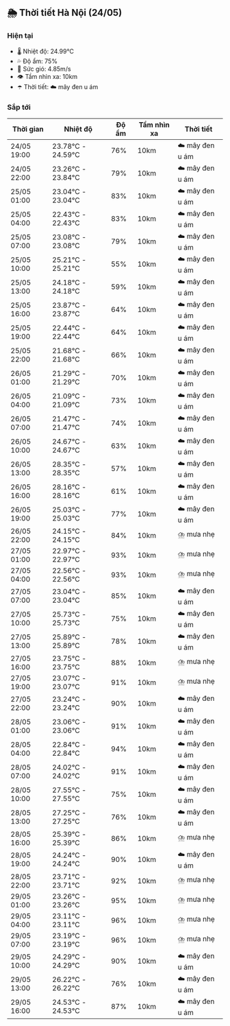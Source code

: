 ## 🌦️ Thời tiết Hà Nội (24/05)

### Hiện tại

- 🌡️ Nhiệt độ: 24.99℃
- 💦 Độ ẩm: 75%
- 💨 Sức gió: 4.85m/s
- 👁️ Tầm nhìn xa: 10km
- ☂️ Thời tiết: ☁️ mây đen u ám

### Sắp tới

| Thời gian | Nhiệt độ | Độ ẩm | Tầm nhìn xa | Thời tiết |
| --- | --- | --- | --- | --- |
| 24/05 19:00 | 23.78℃ - 24.59℃ | 76% | 10km | ☁️ mây đen u ám |
| 24/05 22:00 | 23.26℃ - 23.84℃ | 79% | 10km | ☁️ mây đen u ám |
| 25/05 01:00 | 23.04℃ - 23.04℃ | 83% | 10km | ☁️ mây đen u ám |
| 25/05 04:00 | 22.43℃ - 22.43℃ | 83% | 10km | ☁️ mây đen u ám |
| 25/05 07:00 | 23.08℃ - 23.08℃ | 79% | 10km | ☁️ mây đen u ám |
| 25/05 10:00 | 25.21℃ - 25.21℃ | 55% | 10km | ☁️ mây đen u ám |
| 25/05 13:00 | 24.18℃ - 24.18℃ | 59% | 10km | ☁️ mây đen u ám |
| 25/05 16:00 | 23.87℃ - 23.87℃ | 64% | 10km | ☁️ mây đen u ám |
| 25/05 19:00 | 22.44℃ - 22.44℃ | 64% | 10km | ☁️ mây đen u ám |
| 25/05 22:00 | 21.68℃ - 21.68℃ | 66% | 10km | ☁️ mây đen u ám |
| 26/05 01:00 | 21.29℃ - 21.29℃ | 70% | 10km | ☁️ mây đen u ám |
| 26/05 04:00 | 21.09℃ - 21.09℃ | 73% | 10km | ☁️ mây đen u ám |
| 26/05 07:00 | 21.47℃ - 21.47℃ | 74% | 10km | ☁️ mây đen u ám |
| 26/05 10:00 | 24.67℃ - 24.67℃ | 63% | 10km | ☁️ mây đen u ám |
| 26/05 13:00 | 28.35℃ - 28.35℃ | 57% | 10km | ☁️ mây đen u ám |
| 26/05 16:00 | 28.16℃ - 28.16℃ | 61% | 10km | ☁️ mây đen u ám |
| 26/05 19:00 | 25.03℃ - 25.03℃ | 77% | 10km | ☁️ mây đen u ám |
| 26/05 22:00 | 24.15℃ - 24.15℃ | 84% | 10km | ⛈️ mưa nhẹ |
| 27/05 01:00 | 22.97℃ - 22.97℃ | 93% | 10km | ⛈️ mưa nhẹ |
| 27/05 04:00 | 22.56℃ - 22.56℃ | 93% | 10km | ⛈️ mưa nhẹ |
| 27/05 07:00 | 23.04℃ - 23.04℃ | 85% | 10km | ☁️ mây đen u ám |
| 27/05 10:00 | 25.73℃ - 25.73℃ | 75% | 10km | ☁️ mây đen u ám |
| 27/05 13:00 | 25.89℃ - 25.89℃ | 78% | 10km | ☁️ mây đen u ám |
| 27/05 16:00 | 23.75℃ - 23.75℃ | 88% | 10km | ⛈️ mưa nhẹ |
| 27/05 19:00 | 23.07℃ - 23.07℃ | 91% | 10km | ⛈️ mưa nhẹ |
| 27/05 22:00 | 23.24℃ - 23.24℃ | 90% | 10km | ☁️ mây đen u ám |
| 28/05 01:00 | 23.06℃ - 23.06℃ | 91% | 10km | ☁️ mây đen u ám |
| 28/05 04:00 | 22.84℃ - 22.84℃ | 94% | 10km | ☁️ mây đen u ám |
| 28/05 07:00 | 24.02℃ - 24.02℃ | 91% | 10km | ☁️ mây đen u ám |
| 28/05 10:00 | 27.55℃ - 27.55℃ | 75% | 10km | ☁️ mây đen u ám |
| 28/05 13:00 | 27.25℃ - 27.25℃ | 76% | 10km | ☁️ mây đen u ám |
| 28/05 16:00 | 25.39℃ - 25.39℃ | 86% | 10km | ⛈️ mưa nhẹ |
| 28/05 19:00 | 24.24℃ - 24.24℃ | 90% | 10km | ☁️ mây đen u ám |
| 28/05 22:00 | 23.71℃ - 23.71℃ | 92% | 10km | ⛈️ mưa nhẹ |
| 29/05 01:00 | 23.26℃ - 23.26℃ | 95% | 10km | ⛈️ mưa nhẹ |
| 29/05 04:00 | 23.11℃ - 23.11℃ | 96% | 10km | ⛈️ mưa nhẹ |
| 29/05 07:00 | 23.19℃ - 23.19℃ | 96% | 10km | ⛈️ mưa nhẹ |
| 29/05 10:00 | 24.29℃ - 24.29℃ | 90% | 10km | ☁️ mây đen u ám |
| 29/05 13:00 | 26.22℃ - 26.22℃ | 76% | 10km | ☁️ mây đen u ám |
| 29/05 16:00 | 24.53℃ - 24.53℃ | 87% | 10km | ☁️ mây đen u ám |
